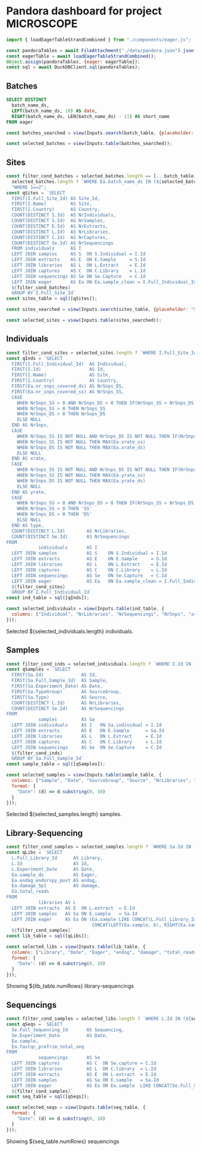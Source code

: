 # Pandora dashboard for project MICROSCOPE

```js
import { loadEagerTableStrandCombined } from "./components/eager.js";
```

```js
const pandoraTables = await FileAttachment("./data/pandora.json").json();
const eagerTable = await loadEagerTableStrandCombined();
Object.assign(pandoraTables, {eager: eagerTable});
const sql = await DuckDBClient.sql(pandoraTables);
```

## Batches
```sql id=batch_table
SELECT DISTINCT
  batch_name_ds,
  LEFT(batch_name_ds, 10) AS date,
  RIGHT(batch_name_ds, LEN(batch_name_ds) - 11) AS short_name
FROM eager
```

```js
const batches_searched = view(Inputs.search(batch_table, {placeholder: "Search batches…"}));
```

```js
const selected_batches = view(Inputs.table(batches_searched));
```


## Sites
```js
const filter_cond_batches = selected_batches.length == [...batch_table].length ? "" :
  selected_batches.length ? `WHERE Ea.batch_name_ds IN (${selected_batches.map(b => `'` + b.batch_name + `'`)})` :
  "WHERE 1==2";
const qSites = `SELECT
  FIRST(I.Full_Site_Id) AS Site_Id,
  FIRST(I.Name)         AS Site,
  FIRST(I.Country)      AS Country,
  COUNT(DISTINCT I.Id)  AS NrIndividuals,
  COUNT(DISTINCT S.Id)  AS NrSamples,  
  COUNT(DISTINCT E.Id)  AS NrExtracts,
  COUNT(DISTINCT L.Id)  AS NrLibraries,
  COUNT(DISTINCT C.Id)  AS NrCaptures,
  COUNT(DISTINCT Se.Id) AS NrSequencings
  FROM individuals      AS I
  LEFT JOIN samples     AS S  ON S.Individual = I.Id
  LEFT JOIN extracts    AS E  ON E.Sample     = S.Id
  LEFT JOIN libraries   AS L  ON L.Extract    = E.Id
  LEFT JOIN captures    AS C  ON C.Library    = L.Id
  LEFT JOIN sequencings AS Se ON Se.Capture   = C.Id
  LEFT JOIN eager       AS Ea ON Ea.sample_clean = I.Full_Individual_Id
  ${filter_cond_batches}
  GROUP BY I.Full_Site_Id`
const sites_table = sql([qSites]);
```

```js
const sites_searched = view(Inputs.search(sites_table, {placeholder: "Search sites…"}));
```

```js
const selected_sites = view(Inputs.table(sites_searched));
```

## Individuals
<!-- ```js 
const filter_cond_sites = selected_sites.length ? `WHERE I.Full_Site_Id IN (${selected_sites.map(s => `'` + s.Site_Id + `'`)})` : "WHERE 1==2";
const qInds = `SELECT
  FIRST(I.Full_Individual_Id)  AS Individual,
  FIRST(I.Id)                  AS Id,
  FIRST(I.Name)                AS Site,
  FIRST(I.Country)             AS Country,
  FIRST(Ea.nr_snps_covered_ds) AS NrSnps_DS,
  FIRST(Ea.nr_snps_covered_ss) AS NrSnps_SS,
  CASE
    WHEN NrSnps_SS IS NOT NULL AND NrSnps_DS IS NOT NULL THEN IF(NrSnps_SS > NrSnps_DS, NrSnps_SS, NrSnps_DS)
    WHEN NrSnps_SS IS NOT NULL THEN NrSnps_SS
    WHEN NrSnps_DS IS NOT NULL THEN NrSnps_DS
    ELSE NULL
  END AS NrSnps,
  MAX(Ea.xrate_ds) AS xrate_DS2,
  MAX(Ea.xrate_ss) AS xrate_SS2,
  MAX(Ea.yrate_ds) AS yrate_DS2,
  MAX(Ea.yrate_ss) AS yrate_SS2,
  CASE
    WHEN NrSnps_SS IS NOT NULL AND NrSnps_DS IS NOT NULL THEN IF(NrSnps_SS > NrSnps_DS, xrate_SS2, xrate_DS2)
    WHEN NrSnps_SS IS NOT NULL THEN xrate_SS2
    WHEN NrSnps_DS IS NOT NULL THEN xrate_DS2
    ELSE NULL
  END AS xrate,
  COUNT(DISTINCT L.Id)        AS NrLibraries,
  COUNT(DISTINCT Se.Id)       AS NrSequencings
FROM
            individuals       AS I
  LEFT JOIN samples           AS S    ON S.Individual = I.Id
  LEFT JOIN extracts          AS E    ON E.Sample     = S.Id
  LEFT JOIN libraries         AS L    ON L.Extract    = E.Id
  LEFT JOIN captures          AS C    ON C.Library    = L.Id
  LEFT JOIN sequencings       AS Se   ON Se.Capture   = C.Id
  LEFT JOIN eager             AS Ea   ON Ea.sample_clean = I.Full_Individual_Id
  ${filter_cond_sites}
  GROUP BY I.Full_Individual_Id`
const ind_table = sql([qInds]);
``` -->

```js 
const filter_cond_sites = selected_sites.length ? `WHERE I.Full_Site_Id IN (${selected_sites.map(s => `'` + s.Site_Id + `'`)})` : "WHERE 1==2";
const qInds = `SELECT
  FIRST(I.Full_Individual_Id)  AS Individual,
  FIRST(I.Id)                  AS Id,
  FIRST(I.Name)                AS Site,
  FIRST(I.Country)             AS Country,
  FIRST(Ea.nr_snps_covered_ds) AS NrSnps_DS,
  FIRST(Ea.nr_snps_covered_ss) AS NrSnps_SS,
  CASE
    WHEN NrSnps_SS > 0 AND NrSnps_DS > 0 THEN IF(NrSnps_SS > NrSnps_DS, NrSnps_SS, NrSnps_DS)
    WHEN NrSnps_SS > 0 THEN NrSnps_SS
    WHEN NrSnps_DS > 0 THEN NrSnps_DS
    ELSE NULL
  END AS NrSnps,
  CASE
    WHEN NrSnps_SS IS NOT NULL AND NrSnps_DS IS NOT NULL THEN IF(NrSnps_SS > NrSnps_DS, MAX(Ea.xrate_ss), MAX(Ea.xrate_ds))
    WHEN NrSnps_SS IS NOT NULL THEN MAX(Ea.xrate_ss)
    WHEN NrSnps_DS IS NOT NULL THEN MAX(Ea.xrate_ds)
    ELSE NULL
  END AS xrate,
  CASE
    WHEN NrSnps_SS IS NOT NULL AND NrSnps_DS IS NOT NULL THEN IF(NrSnps_SS > NrSnps_DS, MAX(Ea.yrate_ss), MAX(Ea.yrate_ds))
    WHEN NrSnps_SS IS NOT NULL THEN MAX(Ea.yrate_ss)
    WHEN NrSnps_DS IS NOT NULL THEN MAX(Ea.yrate_ds)
    ELSE NULL
  END AS yrate,
  CASE
    WHEN NrSnps_SS > 0 AND NrSnps_DS > 0 THEN IF(NrSnps_SS > NrSnps_DS, 'both(->SS)', 'both(->DS)')
    WHEN NrSnps_SS > 0 THEN 'SS'
    WHEN NrSnps_DS > 0 THEN 'DS'
    ELSE NULL
  END AS type,
  COUNT(DISTINCT L.Id)        AS NrLibraries,
  COUNT(DISTINCT Se.Id)       AS NrSequencings
FROM
            individuals       AS I
  LEFT JOIN samples           AS S    ON S.Individual = I.Id
  LEFT JOIN extracts          AS E    ON E.Sample     = S.Id
  LEFT JOIN libraries         AS L    ON L.Extract    = E.Id
  LEFT JOIN captures          AS C    ON C.Library    = L.Id
  LEFT JOIN sequencings       AS Se   ON Se.Capture   = C.Id
  LEFT JOIN eager             AS Ea   ON Ea.sample_clean = I.Full_Individual_Id
  ${filter_cond_sites}
  GROUP BY I.Full_Individual_Id`
const ind_table = sql([qInds]);
```

```js
const selected_individuals = view(Inputs.table(ind_table, {
  columns: ["Individual", "NrLibraries", "NrSequencings", "NrSnps", "xrate", "yrate", "type"]
}));
```
Selected ${selected_individuals.length} individuals.

## Samples
```js 
const filter_cond_inds = selected_individuals.length ? `WHERE I.Id IN (${selected_individuals.map(i => i.Id)})` : "WHERE 1==2";
const qSamples = `SELECT
  FIRST(Sa.Id)              AS Id,
  FIRST(Sa.Full_Sample_Id)  AS Sample,
  FIRST(Sa.Experiment_Date) AS Date,
  FIRST(Sa.TypeGroup)       AS SourceGroup,
  FIRST(Sa.Type)            AS Source,
  COUNT(DISTINCT L.Id)      AS NrLibraries,
  COUNT(DISTINCT Se.Id)     AS NrSequencings
FROM
            samples         AS Sa
  LEFT JOIN individuals     AS I   ON Sa.individual = I.Id
  LEFT JOIN extracts        AS E   ON E.Sample      = Sa.Id
  LEFT JOIN libraries       AS L   ON L.Extract     = E.Id
  LEFT JOIN captures        AS C   ON C.Library     = L.Id
  LEFT JOIN sequencings     AS Se  ON Se.Capture    = C.Id
  ${filter_cond_inds}
  GROUP BY Sa.Full_Sample_Id`
const sample_table = sql([qSamples]);
```

```js
const selected_samples = view(Inputs.table(sample_table, {
  columns: ["Sample", "Date", "SourceGroup", "Source", "NrLibraries", "NrSequencings"],
  format: {
    "Date": (d) => d.substring(0, 10)
  }
}));
```

Selected ${selected_samples.length} samples.

## Library-Sequencing
```js 
const filter_cond_samples = selected_samples.length ? `WHERE Sa.Id IN (${selected_samples.map(s => s.Id)})` : "WHERE 1==2";
const qLibs = `SELECT
  L.Full_Library_Id      AS Library,
  L.Id                   AS Id,
  L.Experiment_Date      AS Date,
  Ea.sample_ds           AS Eager,
  Ea.endog_endorspy_post AS endog,
  Ea.damage_5p1          AS damage,
  Ea.total_reads
FROM
            libraries AS L
  LEFT JOIN extracts  AS E  ON L.extract  = E.Id
  LEFT JOIN samples   AS Sa ON E.sample   = Sa.Id
  LEFT JOIN eager     AS Ea ON (Ea.sample LIKE CONCAT(L.Full_Library_Id, '.___') OR
                                CONCAT(LEFT(Ea.sample, 6), RIGHT(Ea.sample, 10)) LIKE CONCAT(L.Full_Library_Id, '.___'))
  ${filter_cond_samples}`
const lib_table = sql([qLibs]);
```

```js
const selected_libs = view(Inputs.table(lib_table, {
  columns: ["Library", "Date", "Eager", "endog", "damage", "total_reads"],
  format: {
    "Date": (d) => d.substring(0, 10)
  }
}));
```

Showing ${lib_table.numRows} library-sequencings

## Sequencings
```js 
const filter_cond_samples = selected_libs.length ? `WHERE L.Id IN (${selected_libs.map(s => s.Id)})` : "WHERE 1==2";
const qSeqs = `SELECT
  Se.Full_Sequencing_Id       AS Sequencing,
  Se.Experiment_Date          AS Date,
  Ea.sample,
  Ea.fastqc_preTrim_total_seq
FROM
            sequencings       AS Se
  LEFT JOIN captures          AS C  ON Se.capture = C.Id
  LEFT JOIN libraries         AS L  ON C.library  = L.Id
  LEFT JOIN extracts          AS E  ON L.extract  = E.Id
  LEFT JOIN samples           AS Sa ON E.sample   = Sa.Id
  LEFT JOIN eager             AS Ea ON Ea.sample  LIKE CONCAT(Se.Full_Sequencing_Id, '%')
  ${filter_cond_samples}`
const seq_table = sql([qSeqs]);
```

```js
const selected_seqs = view(Inputs.table(seq_table, {
  format: {
    "Date": (d) => d.substring(0, 10)
  }
}));
```

Showing ${seq_table.numRows} sequencings